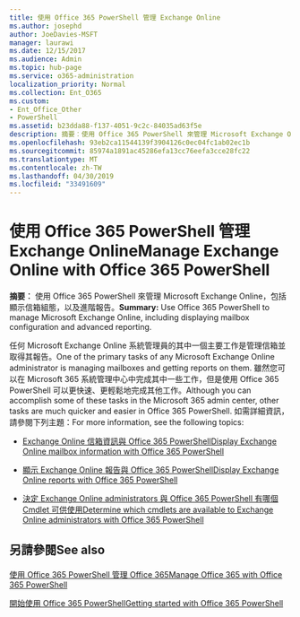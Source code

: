 ```yaml
---
title: 使用 Office 365 PowerShell 管理 Exchange Online
ms.author: josephd
author: JoeDavies-MSFT
manager: laurawi
ms.date: 12/15/2017
ms.audience: Admin
ms.topic: hub-page
ms.service: o365-administration
localization_priority: Normal
ms.collection: Ent_O365
ms.custom:
- Ent_Office_Other
- PowerShell
ms.assetid: b23dda88-f137-4051-9c2c-84035ad63f5e
description: 摘要︰使用 Office 365 PowerShell 來管理 Microsoft Exchange Online，包括顯示信箱組態，以及進階報告。
ms.openlocfilehash: 93eb2ca11544139f3904126c0ec04fc1ab02ec1b
ms.sourcegitcommit: 85974a1891ac45286efa13cc76eefa3cce28fc22
ms.translationtype: MT
ms.contentlocale: zh-TW
ms.lasthandoff: 04/30/2019
ms.locfileid: "33491609"
---
```

# <a name="manage-exchange-online-with-office-365-powershell"></a><span data-ttu-id="cd383-103">使用 Office 365 PowerShell 管理 Exchange Online</span><span class="sxs-lookup"><span data-stu-id="cd383-103">Manage Exchange Online with Office 365 PowerShell</span></span>

 <span data-ttu-id="cd383-104">**摘要︰** 使用 Office 365 PowerShell 來管理 Microsoft Exchange Online，包括顯示信箱組態，以及進階報告。</span><span class="sxs-lookup"><span data-stu-id="cd383-104">**Summary:** Use Office 365 PowerShell to manage Microsoft Exchange Online, including displaying mailbox configuration and advanced reporting.</span></span>
  
<span data-ttu-id="cd383-105">任何 Microsoft Exchange Online 系統管理員的其中一個主要工作是管理信箱並取得其報告。</span><span class="sxs-lookup"><span data-stu-id="cd383-105">One of the primary tasks of any Microsoft Exchange Online administrator is managing mailboxes and getting reports on them.</span></span> <span data-ttu-id="cd383-106">雖然您可以在 Microsoft 365 系統管理中心中完成其中一些工作，但是使用 Office 365 PowerShell 可以更快速、更輕鬆地完成其他工作。</span><span class="sxs-lookup"><span data-stu-id="cd383-106">Although you can accomplish some of these tasks in the Microsoft 365 admin center, other tasks are much quicker and easier in Office 365 PowerShell.</span></span> <span data-ttu-id="cd383-107">如需詳細資訊，請參閱下列主題：</span><span class="sxs-lookup"><span data-stu-id="cd383-107">For more information, see the following topics:</span></span>
  
- [<span data-ttu-id="cd383-108"> Exchange Online 信箱資訊與 Office 365 PowerShell</span><span class="sxs-lookup"><span data-stu-id="cd383-108">Display Exchange Online mailbox information with Office 365 PowerShell</span></span>](https://technet.microsoft.com/en-us/library/mt771881%28v=exchg.160%29.aspx)
    
- [<span data-ttu-id="cd383-109">顯示 Exchange Online 報告與 Office 365 PowerShell</span><span class="sxs-lookup"><span data-stu-id="cd383-109">Display Exchange Online reports with Office 365 PowerShell</span></span>](https://technet.microsoft.com/en-us/library/mt771882%28v=exchg.160%29.aspx)
    
- [<span data-ttu-id="cd383-110">決定 Exchange Online administrators 與 Office 365 PowerShell 有哪個 Cmdlet 可供使用</span><span class="sxs-lookup"><span data-stu-id="cd383-110">Determine which cmdlets are available to Exchange Online administrators with Office 365 PowerShell</span></span>](https://technet.microsoft.com/en-us/library/mt771883%28v=exchg.160%29.aspx)
    
## <a name="see-also"></a><span data-ttu-id="cd383-111">另請參閱</span><span class="sxs-lookup"><span data-stu-id="cd383-111">See also</span></span>

#### 

[<span data-ttu-id="cd383-112">使用 Office 365 PowerShell 管理 Office 365</span><span class="sxs-lookup"><span data-stu-id="cd383-112">Manage Office 365 with Office 365 PowerShell</span></span>](manage-office-365-with-office-365-powershell.md)
  
[<span data-ttu-id="cd383-113">開始使用 Office 365 PowerShell</span><span class="sxs-lookup"><span data-stu-id="cd383-113">Getting started with Office 365 PowerShell</span></span>](getting-started-with-office-365-powershell.md)


